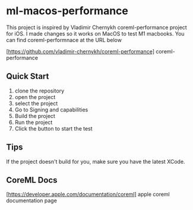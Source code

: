 # ml-macos-performance

This project is inspired by Vladimir Chernykh coreml-performance project for iOS. I made changes so it works on MacOS to test M1 macbooks. You can find coreml-performnace at the URL below

[https://github.com/vladimir-chernykh/coreml-performance] coreml-performance

## Quick Start

1. clone the repository
2. open the project
3. select the project
4. Go to Signing and capabilities
5. Build the project
6. Run the project
7. Click the button to start the test

## Tips

If the project doesn't build for you, make sure you have the latest XCode.

## CoreML Docs

[https://developer.apple.com/documentation/coreml] apple coreml documentation page
